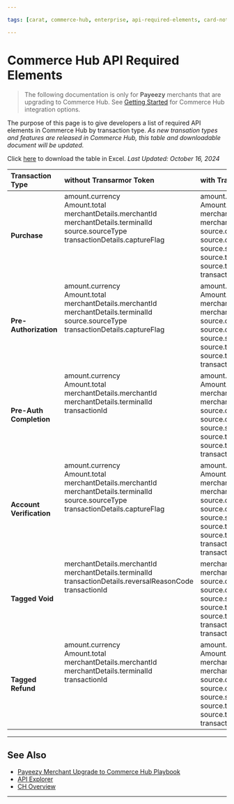 ```yaml
---

tags: [carat, commerce-hub, enterprise, api-required-elements, card-not-present, payeezy]

---
```


# Commerce Hub API Required Elements

<!-- theme: danger -->
> The following documentation is only for **Payeezy** merchants that are upgrading to Commerce Hub. See [Getting Started](?path=docs/Getting-Started/Getting-Started-General.md) for Commerce Hub integration options.

The purpose of this page is to give developers a list of required API elements in Commerce Hub by transaction type.  _As new transation types and features are released in Commerce Hub, this table and downloadable document will be updated._  

Click [here](https://github.com/Fiserv/Commerce-Hub/raw/Payeezy-Prod/assets/doc-files/Commerce_Hub_Required_API_Elements.xlsx) to download the table in Excel. _Last Updated: October 16, 2024_

| Transaction Type | without Transarmor Token | with Transarmor Token|
| :-------------------------------------- | :------------- |:----------------|
|**Purchase** | amount.currency <br> Amount.total <br> merchantDetails.merchantId <br> merchantDetails.terminalId <br> source.sourceType <br> transactionDetails.captureFlag  <br> <br> <br> <br> <br> | amount.currency <br> Amount.total <br> merchantDetails.merchantId <br> merchantDetails.terminalId <br> source.card.expirationMonth <br> source.card.expirationYear <br>  source.sourceType <br> source.tokenData <br> source.tokenSource <br> transactionDetails.captureFlag |
|**Pre-Authorization** | amount.currency <br> Amount.total <br> merchantDetails.merchantId <br> merchantDetails.terminalId <br> source.sourceType <br> transactionDetails.captureFlag  <br> <br> <br> <br> <br> | amount.currency <br> Amount.total <br> merchantDetails.merchantId <br> merchantDetails.terminalId <br> source.card.expirationMonth <br> source.card.expirationYear <br>  source.sourceType <br> source.tokenData <br> source.tokenSource <br> transactionDetails.captureFlag |
|**Pre-Auth Completion** | amount.currency <br> Amount.total <br> merchantDetails.merchantId <br> merchantDetails.terminalId <br> transactionId <br> <br> <br> <br> <br> <br> | amount.currency <br> Amount.total <br> merchantDetails.merchantId <br> merchantDetails.terminalId <br> source.card.expirationMonth <br> source.card.expirationYear <br>  source.sourceType <br> source.tokenData <br> source.tokenSource <br> transactionId  |
|**Account Verification** | amount.currency <br> Amount.total <br> merchantDetails.merchantId <br> merchantDetails.terminalId <br> source.sourceType <br> transactionDetails.captureFlag  <br> <br> <br> <br> <br> <br> | amount.currency <br> Amount.total <br> merchantDetails.merchantId <br> merchantDetails.terminalId <br> source.card.expirationMonth <br> source.card.expirationYear <br>  source.sourceType <br> source.tokenData <br> source.tokenSource <br> transactionDetails.captureFlag <br> transactionDetails.createToken |
|**Tagged Void** |  merchantDetails.merchantId <br> merchantDetails.terminalId <br> transactionDetails.reversalReasonCode <br> transactionId <br> <br> <br> <br> <br> <br> |  merchantDetails.merchantId <br> merchantDetails.terminalId <br> source.card.expirationMonth <br> source.card.expirationYear <br>  source.sourceType <br> source.tokenData <br> source.tokenSource <br> transactionDetails.reversalReasonCode <br> transactionId |
|**Tagged Refund** | amount.currency <br> Amount.total <br> merchantDetails.merchantId <br> merchantDetails.terminalId <br> transactionId <br> <br> <br> <br> <br> <br> | amount.currency <br> Amount.total <br> merchantDetails.merchantId <br> merchantDetails.terminalId <br> source.card.expirationMonth <br> source.card.expirationYear <br>  source.sourceType <br> source.tokenData <br> source.tokenSource <br> transactionId  |

---

## See Also

- [Payeezy Merchant Upgrade to Commerce Hub Playbook](?path=docs/Resources/Guides/Payeezy/PayeezyUpgradetoCHGuideLandingPage.md)
- [API Explorer](../api/?type=post&path=/payments/v1/charges)
- [CH Overview](?path=docs/Getting-Started/Getting-Started-General.md)

---

